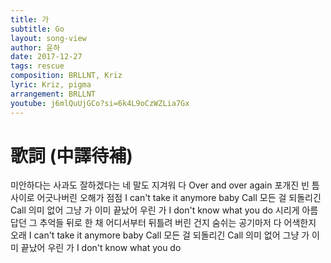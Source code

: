```yaml
---
title: 가
subtitle: Go
layout: song-view
author: 윤하
date: 2017-12-27
tags: rescue
composition: BRLLNT, Kriz
lyric: Kriz, pigma
arrangement: BRLLNT
youtube: j6mlQuUjGCo?si=6k4L9oCzWZLia7Gx
---
```


# 歌詞 (中譯待補)

미안하다는 사과도
잘하겠다는 네 말도
지겨워 다
Over and over again
포개진 빈 틈 사이로
어긋나버린 오해가 점점
I can't take it anymore baby
Call
모든 걸 되돌리긴
Call
의미 없어 그냥
가
이미 끝났어 우린
가
I don't know what you do
시리게 아름답던 그 추억들
뒤로 한 채
어디서부터 뒤틀려 버린 건지
숨쉬는 공기마저 다 어색한지 오래
I can't take it anymore baby
Call
모든 걸 되돌리긴
Call
의미 없어 그냥
가
이미 끝났어 우린
가
I don't know what you do
